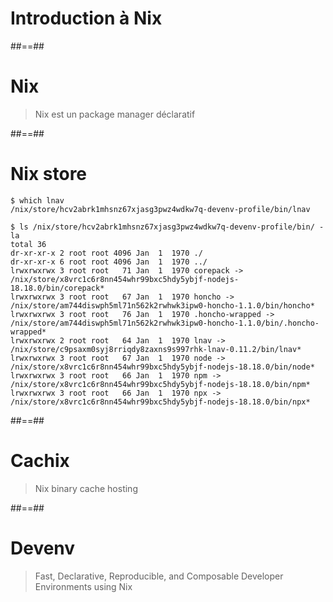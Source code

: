 <!-- .slide: class="transition blue" -->
# Introduction à Nix

##==##

# Nix

> Nix est un package manager déclaratif

##==##

# Nix store

```shell [1|1-2|1-4|1-14]
$ which lnav
/nix/store/hcv2abrk1mhsnz67xjasg3pwz4wdkw7q-devenv-profile/bin/lnav

$ ls /nix/store/hcv2abrk1mhsnz67xjasg3pwz4wdkw7q-devenv-profile/bin/ -la
total 36
dr-xr-xr-x 2 root root 4096 Jan  1  1970 ./
dr-xr-xr-x 6 root root 4096 Jan  1  1970 ../
lrwxrwxrwx 3 root root   71 Jan  1  1970 corepack -> /nix/store/x8vrc1c6r8nn454whr99bxc5hdy5ybjf-nodejs-18.18.0/bin/corepack*
lrwxrwxrwx 3 root root   67 Jan  1  1970 honcho -> /nix/store/am744diswph5ml71n562k2rwhwk3ipw0-honcho-1.1.0/bin/honcho*
lrwxrwxrwx 3 root root   76 Jan  1  1970 .honcho-wrapped -> /nix/store/am744diswph5ml71n562k2rwhwk3ipw0-honcho-1.1.0/bin/.honcho-wrapped*
lrwxrwxrwx 2 root root   64 Jan  1  1970 lnav -> /nix/store/c9psaxm0syj8rriqdy8zaxns9s997rhk-lnav-0.11.2/bin/lnav*
lrwxrwxrwx 3 root root   67 Jan  1  1970 node -> /nix/store/x8vrc1c6r8nn454whr99bxc5hdy5ybjf-nodejs-18.18.0/bin/node*
lrwxrwxrwx 3 root root   66 Jan  1  1970 npm -> /nix/store/x8vrc1c6r8nn454whr99bxc5hdy5ybjf-nodejs-18.18.0/bin/npm*
lrwxrwxrwx 3 root root   66 Jan  1  1970 npx -> /nix/store/x8vrc1c6r8nn454whr99bxc5hdy5ybjf-nodejs-18.18.0/bin/npx*
```


##==##

# Cachix

> Nix binary cache hosting

##==##

# Devenv

> Fast, Declarative, Reproducible, and Composable Developer Environments using Nix
